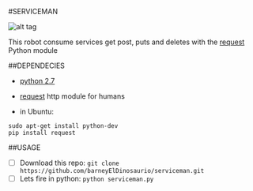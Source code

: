 #SERVICEMAN

![alt tag](https://www.colourbox.com/preview/3089212-serviceman-with-hand-drill.jpg)

This robot consume services get post, puts and deletes with the [request](http://docs.python-requests.org/en/master/user/quickstart/) Python module

##DEPENDECIES
* [python 2.7](https://www.python.org/downloads/)
* [request](http://docs.python-requests.org/en/master/) http module for humans

* in Ubuntu:

```
sudo apt-get install python-dev
pip install request
```


##USAGE

- [ ] Download this repo: `git clone https://github.com/barneyElDinosaurio/serviceman.git`
- [ ] Lets fire in python: `python serviceman.py`
